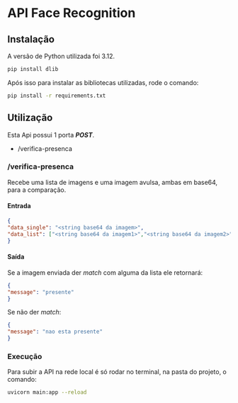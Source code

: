 # API Face Recognition

## Instalação

A versão de Python utilizada foi 3.12.

```bash
pip install dlib
```

Após isso para instalar as bibliotecas utilizadas, rode o comando:
```bash
pip install -r requirements.txt

```

## Utilização

Esta Api possui 1 porta ***POST***.
 - /verifica-presenca

### /verifica-presenca
Recebe uma lista de imagens e uma imagem avulsa, ambas em base64, para a comparação.

#### Entrada
```json
{
"data_single": "<string base64 da imagem>",
"data_list": ["<string base64 da imagem1>","<string base64 da imagem2>"]
}
```

#### Saída
Se a imagem enviada der *match* com alguma da lista ele retornará:
```json
{
"message": "presente"
}
```
Se não der *match*:
```json
{
"message": "nao esta presente"
}
```

### Execução
Para subir a API na rede local é só rodar no terminal, na pasta do projeto, o comando:
```bash
uvicorn main:app --reload
```
